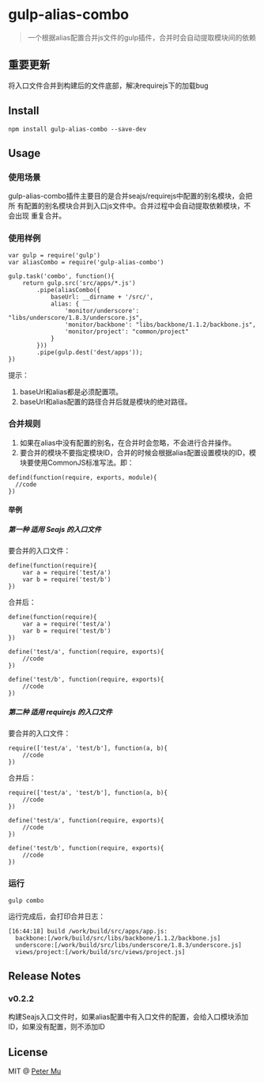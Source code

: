 # gulp-alias-combo

> 一个根据alias配置合并js文件的gulp插件，合并时会自动提取模块间的依赖

## 重要更新

将入口文件合并到构建后的文件底部，解决requirejs下的加载bug

## Install

```
npm install gulp-alias-combo --save-dev
```

## Usage

### 使用场景

gulp-alias-combo插件主要目的是合并seajs/requirejs中配置的别名模块，会把所
有配置的别名模块合并到入口js文件中。合并过程中会自动提取依赖模块，不会出现
重复合并。

### 使用样例

```
var gulp = require('gulp')
var aliasCombo = require('gulp-alias-combo')
    
gulp.task('combo', function(){
    return gulp.src('src/apps/*.js')
        .pipe(aliasCombo({
            baseUrl: __dirname + '/src/',
            alias: {
                'monitor/underscore': "libs/underscore/1.8.3/underscore.js",
                'monitor/backbone': "libs/backbone/1.1.2/backbone.js",
                'monitor/project': "common/project"
            }
        }))
        .pipe(gulp.dest('dest/apps'));
})
```
提示：

1. baseUrl和alias都是必须配置项。
2. baseUrl和alias配置的路径合并后就是模块的绝对路径。

### 合并规则

1. 如果在alias中没有配置的别名，在合并时会忽略，不会进行合并操作。
2. 要合并的模块不要指定模块ID，合并的时候会根据alias配置设置模块的ID，模块要使用CommonJS标准写法。即：
```
defind(function(require, exports, module){
  //code
})
```
#### 举例

##### 第一种  适用 Seajs 的入口文件

要合并的入口文件：

```
define(function(require){
    var a = require('test/a')
    var b = require('test/b')
})
```
合并后：

```
define(function(require){
    var a = require('test/a')
    var b = require('test/b')
})

define('test/a', function(require, exports){
    //code
})

define('test/b', function(require, exports){
    //code
})
```

##### 第二种  适用 requirejs 的入口文件

要合并的入口文件：

```
require(['test/a', 'test/b'], function(a, b){
    //code
})
```
合并后：

```
require(['test/a', 'test/b'], function(a, b){
    //code
})

define('test/a', function(require, exports){
    //code
})

define('test/b', function(require, exports){
    //code
})
```

### 运行
```
gulp combo
```
运行完成后，会打印合并日志：
```
[16:44:18] build /work/build/src/apps/app.js:
  backbone:[/work/build/src/libs/backbone/1.1.2/backbone.js]
  underscore:[/work/build/src/libs/underscore/1.8.3/underscore.js]
  views/project:[/work/build/src/views/project.js]
```

## Release Notes

### v0.2.2

构建Seajs入口文件时，如果alias配置中有入口文件的配置，会给入口模块添加ID，如果没有配置，则不添加ID

## License

MIT @ [Peter Mu](https://github.com/PeterMu)
